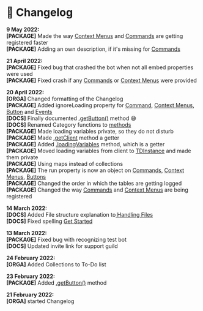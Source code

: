 # 📄 Changelog

**9 May 2022:**\
**\[PACKAGE]** Made the way [Context Menus](../handling-files/context-menus.md) and [Commands](../handling-files/commands.md) are getting registered faster\
**\[PACKAGE]** Adding an own description, if it's missing for [Commands](../handling-files/commands.md)

**21 April 2022:**\
**\[PACKAGE]** Fixed bug that crashed the bot when not all embed properties were used\
**\[PACKAGE]** Fixed crash if any [Commands](../handling-files/commands.md) or [Context Menus](../handling-files/context-menus.md) were provided

**20 April 2022:**\
**\[ORGA]** Changed formatting of the Changelog\
**\[PACKAGE]** Added ignoreLoading property for [Command](../handling-files/commands.md), [Context Menus](../handling-files/context-menus.md), [Button](../handling-files/buttons.md) and [Events](../handling-files/events.md)\
**\[DOCS]** Finally documented [.getButton()](../methods/getbutton.md) method 😅\
**\[DOCS]** Renamed Category functions to [methods](broken-reference)\
**\[PACKAGE]** Made loading variables private, so they do not disturb\
**\[PACKAGE]** Made [.getClient](../methods/getclient.md) method a getter\
**\[PACKAGE]** Added [.loadingVariables](../methods/loadingvariables.md) method, which is a getter\
**\[PACKAGE]** Moved loading variables from client to [TDInstance](../classes/tdinstance.md) and made them private\
**\[PACKAGE]** Using maps instead of collections\
**\[PACKAGE]** The run property is now an object on [Commands](../handling-files/commands.md), [Context Menus](../handling-files/context-menus.md), [Buttons](../handling-files/buttons.md)\
**\[PACKAGE]** Changed the order in which the tables are getting logged\
**\[PACKAGE]** Changed the way [Commands](../handling-files/commands.md) and [Context Menus](../handling-files/context-menus.md) are being registered

**14 March 2022:**\
**\[DOCS]** Added File structure explanation to[ Handling Files](broken-reference)\
**\[DOCS]** Fixed spelling [Get Started](../get-started.md)

**13 March 2022:**\
**\[PACKAGE]** Fixed bug with recognizing test bot\
**\[DOCS]** Updated invite link for support guild

**24 February 2022:**\
**\[ORGA]** Added Collections to To-Do list

**23 February 2022:**\
**\[PACKAGE]** Added [.getButton()](../methods/getbutton.md) method

**21 February 2022:**\
**\[ORGA]** started Changelog
